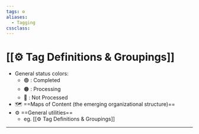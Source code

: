 ```yaml
---
tags: ⚙️
aliases:
  - Tagging
cssclass:
---
```


# [[⚙️ Tag Definitions & Groupings]]
- General status colors:
	- 🟢 : Completed
	- 🟠 : Processing
	- 🔴 : Not Processed
- 🗺️ ==Maps of Content (the emerging organizational structure)==
- ⚙️ ==General utilities==
	- eg. [[⚙️ Tag Definitions & Groupings]]

---

